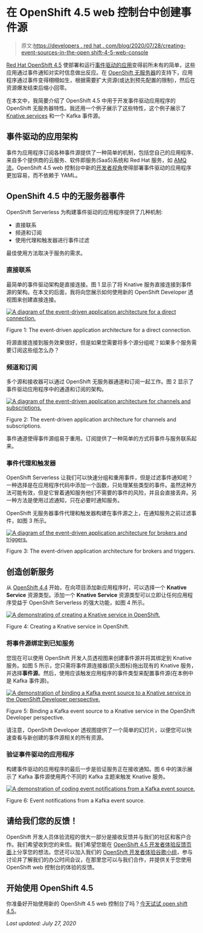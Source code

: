 # 在 OpenShift 4.5 web 控制台中创建事件源

> 原文:[https://developers . red hat . com/blog/2020/07/28/creating-event-sources-in-the-open shift-4-5-web-console](https://developers.redhat.com/blog/2020/07/28/creating-event-sources-in-the-openshift-4-5-web-console)

[Red Hat OpenShift 4.5](https://developers.redhat.com/blog/2020/07/16/whats-new-in-the-openshift-4-5-console-developer-experience/) 使部署和运行[事件驱动的应用](https://developers.redhat.com/topics/event-driven)变得前所未有的简单，这些应用通过事件通知对实时信息做出反应。在 [OpenShift 无服务器](https://developers.redhat.com/blog/2020/04/30/serverless-applications-made-faster-and-simpler-with-openshift-serverless-ga/)的支持下，应用程序通过事件变得栩栩如生，根据需要扩大资源(或达到预先配置的限制)，然后在资源爆发结束后缩小回零。

在本文中，我简要介绍了 OpenShift 4.5 中用于开发事件驱动应用程序的 OpenShift 无服务器特性。我还用一个例子展示了这些特性，这个例子展示了 [Knative services](https://developers.redhat.com/topics/serverless-architecture) 和一个 Kafka 事件源。

## 事件驱动的应用架构

事件为应用程序订阅各种事件源提供了一种简单的机制，包括您自己的应用程序、来自多个提供商的云服务、软件即服务(SaaS)系统和 Red Hat 服务，如 [AMQ 流](https://developers.redhat.com/products/amq/getting-started)。OpenShift 4.5 web 控制台中新的[开发者视角](https://developers.redhat.com/blog/2020/07/16/improved-navigation-in-the-openshift-4-5-developer-perspective/)使得部署事件驱动的应用程序更加容易，而不依赖于 YAML。

## OpenShift 4.5 中的无服务器事件

OpenShift Serverless 为构建事件驱动的应用程序提供了几种机制:

*   直接联系
*   频道和订阅
*   使用代理和触发器进行事件过滤

最佳使用方法取决于服务的需求。

### 直接联系

最简单的事件驱动架构是直接连接。图 1 显示了将 Knative 服务直接连接到事件源的架构。在本文的后面，我将向您展示如何使用新的 OpenShift Developer 透视图来创建直接连接。

[![A diagram of the event-driven application architecture for a direct connection.](../Images/9b5d764a96952e03945b5bcfab15045f.png "1-event-direct")](/sites/default/files/blog/2020/07/1-event-direct.png)

Figure 1: The event-driven application architecture for a direct connection.

将源直接连接到服务效果很好，但是如果您需要将多个源分组呢？如果多个服务需要订阅这些组怎么办？

### 频道和订阅

多个源和接收器可以通过 OpenShift 无服务器通道和订阅一起工作。图 2 显示了事件驱动应用程序中的通道和订阅的架构。

[![A diagram of the event-driven application architecture for channels and subscriptions.](../Images/8ae3eb5b80e6784c96590f03383c5837.png "2-event-channel")](/sites/default/files/blog/2020/07/2-event-channel.png)

Figure 2: The event-driven application architecture for channels and subscriptions.

事件通道使得事件源组易于重用。订阅提供了一种简单的方式将事件与服务联系起来。

### 事件代理和触发器

OpenShift Serverless 让我们可以快速分组和重用事件，但是过滤事件通知呢？一种选择是在应用程序代码中添加一个函数，只处理某些类型的事件。虽然这种方法可能有效，但是它冒着通知服务他们不需要的事件的风险，并且会直接丢弃。另一种方法是使用过滤通知，只在必要时通知服务。

OpenShift 无服务器事件代理和触发器构建在事件源之上，在通知服务之前过滤事件，如图 3 所示。

[![A diagram of the event-driven application architecture for brokers and triggers.](../Images/f3002defcfa3960971cc904f9018663d.png "3-event-broker")](/sites/default/files/blog/2020/07/3-event-broker.png)

Figure 3: The event-driven application architecture for brokers and triggers.

## 创造创新服务

从 [OpenShift 4.4](https://developers.redhat.com/blog/2020/04/30/serverless-applications-made-faster-and-simpler-with-openshift-serverless-ga/) 开始，在向项目添加新应用程序时，可以选择一个 **Knative Service** 资源类型。添加一个 **Knative Service** 资源类型可以立即让任何应用程序受益于 OpenShift Serverless 的强大功能，如图 4 所示。

[![A demonstrating of creating a Knative service in OpenShift.](../Images/94dcd0c9976f562a98aa2cfa7a047816.png "4-ksvc")](/sites/default/files/blog/2020/07/4-ksvc0-1.gif)

Figure 4: Creating a Knative service in OpenShift.

### 将事件源绑定到已知服务

您现在可以使用 OpenShift 开发人员透视图来创建事件源并将其绑定到 Knative 服务。如图 5 所示，您只需将事件源连接器(箭头图标)拖出现有的 Knative 服务，并选择**事件源**。然后，使用应该触发应用程序的事件类型来配置事件源(在本例中是 Kafka 事件源)。

[![A demonstration of binding a Kafka event source to a Knative service in the OpenShift Developer perspective.](../Images/eee10b15fe0dd38a994b2cc465aa1119.png "5-event-source")](/sites/default/files/blog/2020/07/5-event-source0-1.gif)

Figure 5: Binding a Kafka event source to a Knative service in the OpenShift Developer perspective.

请注意，OpenShift Developer 透视图提供了一个简单的幻灯片，以便您可以快速查看与新创建的事件源相关的所有资源。

### 验证事件驱动的应用程序

构建事件驱动的应用程序的最后一步是验证服务正在接收通知。图 6 中的演示展示了 Kafka 事件源使用两个不同的 Kafka 主题来触发 Knative 服务。

[![A demonstration of coding event notifications from a Kafka event source.](../Images/b6347bcbf9c460ce4148e67260a9ee7a.png "6-events")](/sites/default/files/blog/2020/07/6-events0.gif)

Figure 6: Event notifications from a Kafka event source.

## 请给我们您的反馈！

OpenShift 开发人员体验流程的很大一部分是接收反馈并与我们的社区和客户合作。我们希望收到您的来信。我们希望您能在 [OpenShift 4.5 开发者体验反馈页面](https://forms.gle/zDd4tuWvjndCRVMD8)上分享您的想法。您还可以加入我们的 [OpenShift 开发者体验谷歌小组](https://groups.google.com/forum/#!forum/openshift-dev-users)，参与讨论并了解我们的办公时间会议，在那里您可以与我们合作，并提供关于您使用 OpenShift web 控制台的体验的反馈。

## 开始使用 OpenShift 4.5

你准备好开始使用新的 OpenShift 4.5 web 控制台了吗？[今天试试 open shift 4.5](http://www.openshift.com/try)。

*Last updated: July 27, 2020*